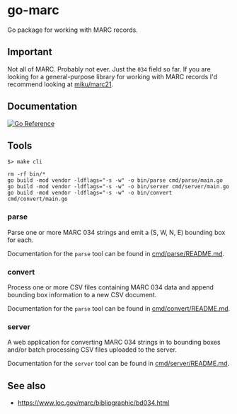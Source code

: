 # go-marc

Go package for working with MARC records.

## Important

Not all of MARC. Probably not ever. Just the `034` field so far. If you are looking for a general-purpose library for working with MARC records I'd recommend looking at [miku/marc21](https://github.com/miku/marc21).

## Documentation

[![Go Reference](https://pkg.go.dev/badge/github.com/aaronland/go-marc.svg)](https://pkg.go.dev/github.com/aaronland/go-marc)

## Tools

```
$> make cli

rm -rf bin/*
go build -mod vendor -ldflags="-s -w" -o bin/parse cmd/parse/main.go
go build -mod vendor -ldflags="-s -w" -o bin/server cmd/server/main.go
go build -mod vendor -ldflags="-s -w" -o bin/convert cmd/convert/main.go
```

### parse

Parse one or more MARC 034 strings and emit a (S, W, N, E) bounding box for each.

Documentation for the `parse` tool can be found in [cmd/parse/README.md](cmd/parse/README.md).

### convert

Process one or more CSV files containing MARC 034 data and append bounding box information to a new CSV document.

Documentation for the `parse` tool can be found in [cmd/convert/README.md](cmd/convert/README.md).

### server

A web application for converting MARC 034 strings in to bounding boxes and/or batch processing CSV files uploaded to the server.

Documentation for the `server` tool can be found in [cmd/server/README.md](cmd/server/README.md).

## See also

* https://www.loc.gov/marc/bibliographic/bd034.html
